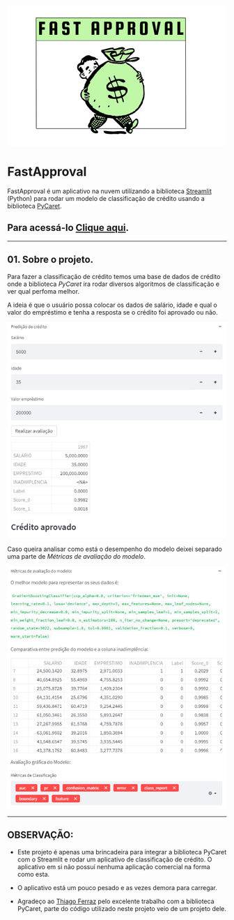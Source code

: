 ![alt text](fastapproval.png)


# FastApproval

FastApproval é um aplicativo na nuvem utilizando a biblioteca [Streamlit](https://streamlit.io/) (Python) para rodar um modelo de classificação de crédito usando a biblioteca [PyCaret](https://pycaret.org/). 

## Para acessá-lo [Clique aqui](https://share.streamlit.io/guihungaro/fastapproval/main). 

----

## 01. Sobre o projeto.

Para fazer a classificação de crédito temos uma base de dados de crédito onde a biblioteca *PyCaret* ira rodar diversos algoritmos de classificação e ver qual perfoma melhor.  

A ideia é que o usuário possa colocar os dados de salário, idade e qual o valor do empréstimo e tenha a resposta se o crédito foi aprovado ou não.

![alt text](classificacao.png)

Caso queira analisar como está o desempenho do modelo deixei separado uma parte de *Métricas de avaliação do modelo*.

![alt text](metricas.png)

----

## OBSERVAÇÃO:

* Este projeto é apenas uma brincadeira para integrar a biblioteca PyCaret com o Streamlit e rodar um aplicativo de classificação de crédito. O aplicativo em si não possuí nenhuma aplicação comercial na forma como esta. 

* O aplicativo está um pouco pesado e as vezes demora para carregar.

* Agradeço ao [Thiago Ferraz](https://github.com/dulei711) pelo excelente trabalho com a biblioteca PyCaret, parte do código utilizado neste projeto veio de um projeto dele. 
